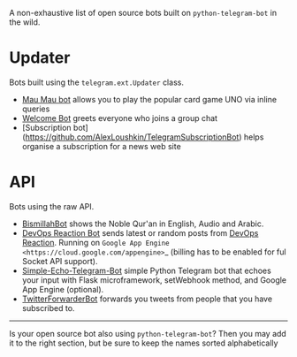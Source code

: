 A non-exhaustive list of open source bots built on `python-telegram-bot` in the wild. 

# Updater
Bots built using the `telegram.ext.Updater` class.

* [Mau Mau bot](https://github.com/jh0ker/mau_mau_bot) allows you to play the popular card game UNO via inline queries
* [Welcome Bot](https://github.com/jh0ker/welcomebot) greets everyone who joins a group chat
* [Subscription bot] (https://github.com/AlexLoushkin/TelegramSubscriptionBot) helps organise a subscription for a news web site 

# API
Bots using the raw API.

* [BismillahBot](https://github.com/rahiel/BismillahBot) shows the Noble Qur'an in English, Audio and Arabic.
* [DevOps Reaction Bot](https://github.com/leandrotoledo/gae-devops-reaction-telegram-bot) sends latest or random posts from [DevOps Reaction](http://devopsreactions.tumblr.com/). Running on `Google App Engine <https://cloud.google.com/appengine>`_ (billing has to be enabled for ful Socket API support).
* [Simple-Echo-Telegram-Bot](https://github.com/sooyhwang/Simple-Echo-Telegram-Bot>) simple Python Telegram bot that echoes your input with Flask microframework, setWebhook method, and Google App Engine (optional).
* [TwitterForwarderBot](https://github.com/franciscod/telegram-twitter-forwarder-bot) forwards you tweets from people that you have subscribed to.

---
Is your open source bot also using `python-telegram-bot`? Then you may add it to the right section, but be sure to keep the names sorted alphabetically